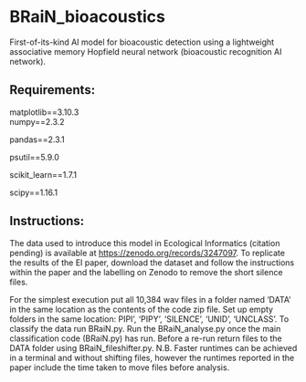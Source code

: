 # BRaiN_bioacoustics
First-of-its-kind AI model for bioacoustic detection using a lightweight associative memory Hopfield neural network (bioacoustic recognition AI network).

## Requirements:

matplotlib==3.10.3  
numpy==2.3.2

pandas==2.3.1

psutil==5.9.0

scikit_learn==1.7.1

scipy==1.16.1


## Instructions:

The data used to introduce this model in Ecological Informatics (citation pending) is available at https://zenodo.org/records/3247097. To replicate the results of the EI paper, download the dataset and follow the instructions within the paper and the labelling on Zenodo to remove the short silence files. 

For the simplest execution put all 10,384 wav files in a folder named ‘DATA’ in the same location as the contents of the code zip file. Set up empty folders in the same location: PIPI’, ‘PIPY’, ‘SILENCE’, ‘UNID’, ‘UNCLASS’. To classify the data run BRaiN.py. Run the BRaiN_analyse.py once the main classification code (BRaiN.py) has run. Before a re-run return files to the DATA folder using BRaiN_fileshifter.py. N.B. Faster runtimes can be achieved in a terminal and without shifting files, however the runtimes reported in the paper include the time taken to move files before analysis.
